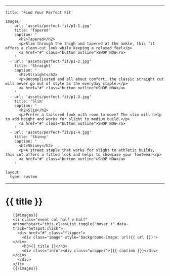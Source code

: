 
---

    title: 'Find Your Perfect Fit'

    images:
      - url: 'assets/perfect-fit/p1-1.jpg'
        title: 'Tapered'
        caption: '
          <h2>Tapered</h2>
          <p>Slim through the thigh and tapered at the ankle, this fit offers a clean-cut look while keeping a relaxed feel</p>
          <a href="#" class="button outline">SHOP NOW</a>
        '
      - url: 'assets/perfect-fit/p1-2.jpg'
        title: 'Straight'
        caption: '
          <h2>Straight</h2>
          <p>Uncomplicated and all about comfort, the classic straight cut will never go out of style as the everyday staple.</p>
          <a href="#" class="button outline">SHOP NOW</a>
        '
      - url: 'assets/perfect-fit/p1-3.jpg'
        title: 'Slim'
        caption: '
          <h2>Slim</h2>
          <p>Prefer a tailored look with room to move? The slim will help to add height and works for slight to medium build.</p>
          <a href="#" class="button outline">SHOP NOW</a>
        '
      - url: 'assets/perfect-fit/p1-4.jpg'
        title: 'Skinny'
        caption: '
          <h2>Skinny</h2>
          <p>A street staple that works for slight to athletic builds, this cut offers a fitted look and helps to showcase your footwear</p>
          <a href="#" class="button outline">SHOP NOW</a>
        '

    layout:
      type: custom

---

<div class="cover">
  <h1>{{ title }}</h1>
  <ul id="flip-cards" class="no-gutter">

    {{#images}}
    <li class="event col half v-half" ontouchstart="this.classList.toggle('hover')" data-track="hotspot:click">
      <div href="#" class="flipper">
        <div class="image" style='background-image: url({{ url }})'></div>
        <h3>{{ title }}</h3>
        <div class="info"><div class="wrapper">{{{ caption }}}</div></div>
      </div>
    </li>
    {{/images}}

  </ul>
</div>
